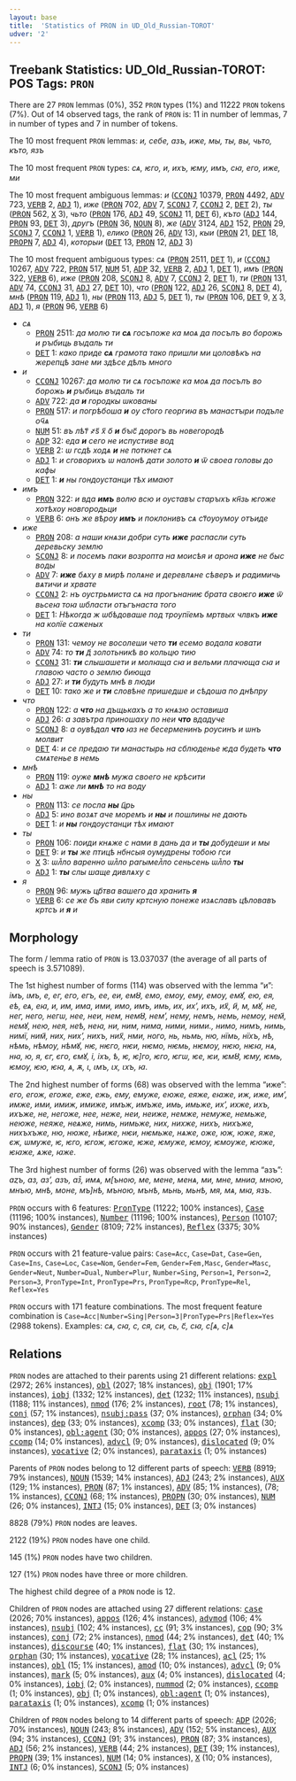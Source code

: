 ```yaml
---
layout: base
title:  'Statistics of PRON in UD_Old_Russian-TOROT'
udver: '2'
---
```


## Treebank Statistics: UD_Old_Russian-TOROT: POS Tags: `PRON`

There are 27 `PRON` lemmas (0%), 352 `PRON` types (1%) and 11222 `PRON` tokens (7%).
Out of 14 observed tags, the rank of `PRON` is: 11 in number of lemmas, 7 in number of types and 7 in number of tokens.

The 10 most frequent `PRON` lemmas: <em>и, себе, азъ, иже, мы, ты, вы, чьто, къто, язъ</em>

The 10 most frequent `PRON` types:  <em>сѧ, ѥго, и, ихъ, ѥму, имъ, сꙗ, его, иже, ми</em>

The 10 most frequent ambiguous lemmas: <em>и</em> (<tt><a href="orv_torot-pos-CCONJ.html">CCONJ</a></tt> 10379, <tt><a href="orv_torot-pos-PRON.html">PRON</a></tt> 4492, <tt><a href="orv_torot-pos-ADV.html">ADV</a></tt> 723, <tt><a href="orv_torot-pos-VERB.html">VERB</a></tt> 2, <tt><a href="orv_torot-pos-ADJ.html">ADJ</a></tt> 1), <em>иже</em> (<tt><a href="orv_torot-pos-PRON.html">PRON</a></tt> 702, <tt><a href="orv_torot-pos-ADV.html">ADV</a></tt> 7, <tt><a href="orv_torot-pos-SCONJ.html">SCONJ</a></tt> 7, <tt><a href="orv_torot-pos-CCONJ.html">CCONJ</a></tt> 2, <tt><a href="orv_torot-pos-DET.html">DET</a></tt> 2), <em>ты</em> (<tt><a href="orv_torot-pos-PRON.html">PRON</a></tt> 562, <tt><a href="orv_torot-pos-X.html">X</a></tt> 3), <em>чьто</em> (<tt><a href="orv_torot-pos-PRON.html">PRON</a></tt> 176, <tt><a href="orv_torot-pos-ADJ.html">ADJ</a></tt> 49, <tt><a href="orv_torot-pos-SCONJ.html">SCONJ</a></tt> 11, <tt><a href="orv_torot-pos-DET.html">DET</a></tt> 6), <em>къто</em> (<tt><a href="orv_torot-pos-ADJ.html">ADJ</a></tt> 144, <tt><a href="orv_torot-pos-PRON.html">PRON</a></tt> 93, <tt><a href="orv_torot-pos-DET.html">DET</a></tt> 3), <em>другъ</em> (<tt><a href="orv_torot-pos-PRON.html">PRON</a></tt> 36, <tt><a href="orv_torot-pos-NOUN.html">NOUN</a></tt> 8), <em>же</em> (<tt><a href="orv_torot-pos-ADV.html">ADV</a></tt> 3124, <tt><a href="orv_torot-pos-ADJ.html">ADJ</a></tt> 152, <tt><a href="orv_torot-pos-PRON.html">PRON</a></tt> 29, <tt><a href="orv_torot-pos-SCONJ.html">SCONJ</a></tt> 7, <tt><a href="orv_torot-pos-CCONJ.html">CCONJ</a></tt> 1, <tt><a href="orv_torot-pos-VERB.html">VERB</a></tt> 1), <em>елико</em> (<tt><a href="orv_torot-pos-PRON.html">PRON</a></tt> 26, <tt><a href="orv_torot-pos-ADV.html">ADV</a></tt> 13), <em>кыи</em> (<tt><a href="orv_torot-pos-PRON.html">PRON</a></tt> 21, <tt><a href="orv_torot-pos-DET.html">DET</a></tt> 18, <tt><a href="orv_torot-pos-PROPN.html">PROPN</a></tt> 7, <tt><a href="orv_torot-pos-ADJ.html">ADJ</a></tt> 4), <em>которыи</em> (<tt><a href="orv_torot-pos-DET.html">DET</a></tt> 13, <tt><a href="orv_torot-pos-PRON.html">PRON</a></tt> 12, <tt><a href="orv_torot-pos-ADJ.html">ADJ</a></tt> 3)

The 10 most frequent ambiguous types:  <em>сѧ</em> (<tt><a href="orv_torot-pos-PRON.html">PRON</a></tt> 2511, <tt><a href="orv_torot-pos-DET.html">DET</a></tt> 1), <em>и</em> (<tt><a href="orv_torot-pos-CCONJ.html">CCONJ</a></tt> 10267, <tt><a href="orv_torot-pos-ADV.html">ADV</a></tt> 722, <tt><a href="orv_torot-pos-PRON.html">PRON</a></tt> 517, <tt><a href="orv_torot-pos-NUM.html">NUM</a></tt> 51, <tt><a href="orv_torot-pos-ADP.html">ADP</a></tt> 32, <tt><a href="orv_torot-pos-VERB.html">VERB</a></tt> 2, <tt><a href="orv_torot-pos-ADJ.html">ADJ</a></tt> 1, <tt><a href="orv_torot-pos-DET.html">DET</a></tt> 1), <em>имъ</em> (<tt><a href="orv_torot-pos-PRON.html">PRON</a></tt> 322, <tt><a href="orv_torot-pos-VERB.html">VERB</a></tt> 6), <em>иже</em> (<tt><a href="orv_torot-pos-PRON.html">PRON</a></tt> 208, <tt><a href="orv_torot-pos-SCONJ.html">SCONJ</a></tt> 8, <tt><a href="orv_torot-pos-ADV.html">ADV</a></tt> 7, <tt><a href="orv_torot-pos-CCONJ.html">CCONJ</a></tt> 2, <tt><a href="orv_torot-pos-DET.html">DET</a></tt> 1), <em>ти</em> (<tt><a href="orv_torot-pos-PRON.html">PRON</a></tt> 131, <tt><a href="orv_torot-pos-ADV.html">ADV</a></tt> 74, <tt><a href="orv_torot-pos-CCONJ.html">CCONJ</a></tt> 31, <tt><a href="orv_torot-pos-ADJ.html">ADJ</a></tt> 27, <tt><a href="orv_torot-pos-DET.html">DET</a></tt> 10), <em>что</em> (<tt><a href="orv_torot-pos-PRON.html">PRON</a></tt> 122, <tt><a href="orv_torot-pos-ADJ.html">ADJ</a></tt> 26, <tt><a href="orv_torot-pos-SCONJ.html">SCONJ</a></tt> 8, <tt><a href="orv_torot-pos-DET.html">DET</a></tt> 4), <em>мнѣ</em> (<tt><a href="orv_torot-pos-PRON.html">PRON</a></tt> 119, <tt><a href="orv_torot-pos-ADJ.html">ADJ</a></tt> 1), <em>ны</em> (<tt><a href="orv_torot-pos-PRON.html">PRON</a></tt> 113, <tt><a href="orv_torot-pos-ADJ.html">ADJ</a></tt> 5, <tt><a href="orv_torot-pos-DET.html">DET</a></tt> 1), <em>ты</em> (<tt><a href="orv_torot-pos-PRON.html">PRON</a></tt> 106, <tt><a href="orv_torot-pos-DET.html">DET</a></tt> 9, <tt><a href="orv_torot-pos-X.html">X</a></tt> 3, <tt><a href="orv_torot-pos-ADJ.html">ADJ</a></tt> 1), <em>я</em> (<tt><a href="orv_torot-pos-PRON.html">PRON</a></tt> 96, <tt><a href="orv_torot-pos-VERB.html">VERB</a></tt> 6)


* <em>сѧ</em>
  * <tt><a href="orv_torot-pos-PRON.html">PRON</a></tt> 2511: <em>да молю ти <b>сѧ</b> госъпоже ка моѧ да посълъ во борожь и рꙑбиць вꙑдаль ти</em>
  * <tt><a href="orv_torot-pos-DET.html">DET</a></tt> 1: <em>како приде <b>сѧ</b> грамота тако пришли ми цоловѣкъ на жерепцѣ зане ми здѣсе дѣлъ много</em>
* <em>и</em>
  * <tt><a href="orv_torot-pos-CCONJ.html">CCONJ</a></tt> 10267: <em>да молю ти сѧ госъпоже ка моѧ да посълъ во борожь <b>и</b> рꙑбиць вꙑдаль ти</em>
  * <tt><a href="orv_torot-pos-ADV.html">ADV</a></tt> 722: <em>да <b>и</b> городкы ѡкованы</em>
  * <tt><a href="orv_torot-pos-PRON.html">PRON</a></tt> 517: <em>и погрѣбоша <b>и</b> ѹ ст҃ого георгиꙗ въ манастꙑри подъле оч҃ѧ</em>
  * <tt><a href="orv_torot-pos-NUM.html">NUM</a></tt> 51: <em>въ лѣт҃ ҂ѕ҃ х҃ о҃ <b>и</b> бꙑс҃ дорогъ вь новегородѣ</em>
  * <tt><a href="orv_torot-pos-ADP.html">ADP</a></tt> 32: <em>еда <b>и</b> сего не испустиве вод</em>
  * <tt><a href="orv_torot-pos-VERB.html">VERB</a></tt> 2: <em>ѡ гсдѣ ходѧ <b>и</b> не поткнет сѧ</em>
  * <tt><a href="orv_torot-pos-ADJ.html">ADJ</a></tt> 1: <em>и сговорихъ ѡ налонѣ дати золото <b>и</b> ѿ своеа головы до кафы</em>
  * <tt><a href="orv_torot-pos-DET.html">DET</a></tt> 1: <em><b>и</b> ны гондѹстанци тѣх имают</em>
* <em>имъ</em>
  * <tt><a href="orv_torot-pos-PRON.html">PRON</a></tt> 322: <em>и вда <b>имъ</b> волю всю и ѹставꙑ старꙑхъ кн҃зь ѥгоже хотѣхѹ новгородьци</em>
  * <tt><a href="orv_torot-pos-VERB.html">VERB</a></tt> 6: <em>онъ же вѣрѹ <b>имъ</b> и поклонивъ сѧ ст҃ѹѹмѹ отъиде</em>
* <em>иже</em>
  * <tt><a href="orv_torot-pos-PRON.html">PRON</a></tt> 208: <em>а наши кнѧзи добри суть <b>иже</b> распасли суть деревьску землю</em>
  * <tt><a href="orv_torot-pos-SCONJ.html">SCONJ</a></tt> 8: <em>и посемъ паки возропта на моисѣя и арона <b>иже</b> не быс воды</em>
  * <tt><a href="orv_torot-pos-ADV.html">ADV</a></tt> 7: <em><b>иже</b> бѧху в мирѣ полѧне и деревлѧне сѣверъ и радимичь вѧтичи и хрвате</em>
  * <tt><a href="orv_torot-pos-CCONJ.html">CCONJ</a></tt> 2: <em>нъ ѹстрьмиста сѧ на прогънаниѥ брата своѥго <b>иже</b> ѿ вьсеꙗ тоꙗ ѡбласти отъгънаста того</em>
  * <tt><a href="orv_torot-pos-DET.html">DET</a></tt> 1: <em>Нѣкогда ж ѡбѣдоваше под трѹпїемъ мртвых члвкъ <b>иже</b> на колїе саженых</em>
* <em>ти</em>
  * <tt><a href="orv_torot-pos-PRON.html">PRON</a></tt> 131: <em>чемѹ не восолеши чето <b>ти</b> есемо водала ковати</em>
  * <tt><a href="orv_torot-pos-ADV.html">ADV</a></tt> 74: <em>то <b>ти</b> д҃ золотьникѣ во кольцю тию</em>
  * <tt><a href="orv_torot-pos-CCONJ.html">CCONJ</a></tt> 31: <em><b>ти</b> слышашети и молꙗща сꙗ и вельми плачюща сꙗ и главою часто о землю биюща</em>
  * <tt><a href="orv_torot-pos-ADJ.html">ADJ</a></tt> 27: <em>и <b>ти</b> будуть мнѣ в люди</em>
  * <tt><a href="orv_torot-pos-DET.html">DET</a></tt> 10: <em>тако же и <b>ти</b> словѣне пришедше и сѣдоша по днѣпру</em>
* <em>что</em>
  * <tt><a href="orv_torot-pos-PRON.html">PRON</a></tt> 122: <em>а <b>что</b> на дъщькахъ а то кнѧзю оставиша</em>
  * <tt><a href="orv_torot-pos-ADJ.html">ADJ</a></tt> 26: <em>а завътра приношаху по неи <b>что</b> вдадуче</em>
  * <tt><a href="orv_torot-pos-SCONJ.html">SCONJ</a></tt> 8: <em>а ѹвѣдал <b>что</b> ꙗз не бесерменинъ рѹсинъ и ѡнъ молвит</em>
  * <tt><a href="orv_torot-pos-DET.html">DET</a></tt> 4: <em>и се предаю ти манастырь на сблюденье ѥда будеть <b>что</b> смѧтенье в немь</em>
* <em>мнѣ</em>
  * <tt><a href="orv_torot-pos-PRON.html">PRON</a></tt> 119: <em>оуже <b>мнѣ</b> мужа своего не крѣсити</em>
  * <tt><a href="orv_torot-pos-ADJ.html">ADJ</a></tt> 1: <em>аже ли <b>мнѣ</b> то на воду</em>
* <em>ны</em>
  * <tt><a href="orv_torot-pos-PRON.html">PRON</a></tt> 113: <em>се посла <b>ны</b> ц҃рь</em>
  * <tt><a href="orv_torot-pos-ADJ.html">ADJ</a></tt> 5: <em>ино возѧт аче моремъ и <b>ны</b> и пошлины не дають</em>
  * <tt><a href="orv_torot-pos-DET.html">DET</a></tt> 1: <em>и <b>ны</b> гондѹстанци тѣх имают</em>
* <em>ты</em>
  * <tt><a href="orv_torot-pos-PRON.html">PRON</a></tt> 106: <em>поиди кнѧже с нами в дань да и <b>ты</b> добудеши и мы</em>
  * <tt><a href="orv_torot-pos-DET.html">DET</a></tt> 9: <em>и <b>ты</b> же птицѣ нбнсыя оумудрены тобою гси</em>
  * <tt><a href="orv_torot-pos-X.html">X</a></tt> 3: <em>ѡл꙽ло варенно ѡл꙽ло рагымел꙽ло сеньсень ѡл꙽ло <b>ты</b></em>
  * <tt><a href="orv_torot-pos-ADJ.html">ADJ</a></tt> 1: <em><b>ты</b> слы шаще дивлѧху с</em>
* <em>я</em>
  * <tt><a href="orv_torot-pos-PRON.html">PRON</a></tt> 96: <em>мужь цр҃тва вашего да хранить <b>я</b></em>
  * <tt><a href="orv_torot-pos-VERB.html">VERB</a></tt> 6: <em>се же б҃ъ яви силу кртсную понеже изѧславъ цѣловавъ кртсъ и <b>я</b> и</em>

## Morphology

The form / lemma ratio of `PRON` is 13.037037 (the average of all parts of speech is 3.571089).

The 1st highest number of forms (114) was observed with the lemma “и”: <em>iмъ, ιмъ, е, ег, его, егъ, ее, еи, емȣ, емо, емоу, ему, емѹ, емꙋ, ею, ея, еѣ, еѧ, еꙗ, и, им, има, ими, имо, имъ, имь, их, ихʼ, ихъ, их҃, и҃, м, мꙋ, не, нег, него, негѡ, нее, неи, нем, немȣ, немʼ, нему, немъ, немь, немѹ, нем҃, немꙋ, нею, нея, неѣ, неꙗ, ни, ним, нима, ними, ними., нимо, нимъ, нимь, нимї, ним҃, них, нихʼ, нихъ, них҃, нми, ного, нь, ньмь, ню, нїмь, нїхъ, нѣ, нѣмь, нѣмѹ, нѣмꙋ, нѥ, нѥго, нѥи, нѥмо, нѥмь, нѥмѹ, нѥю, нѥꙗ, нѧ, нꙗ, ю, я, єг, єго, ємꙋ, і, іхъ, ѣ, ѥ, ѥ]го, ѥго, ѥгѡ, ѥе, ѥи, ѥмȣ, ѥму, ѥмь, ѥмѹ, ѥю, ѥꙗ, ѧ, ѫ, ꙇ, ꙇмъ, ꙇх, ꙇхъ, ꙗ</em>.

The 2nd highest number of forms (68) was observed with the lemma “иже”: <em>его, егож, егоже, еже, ежь, ему, емуже, еюже, еяже, еꙗже, иж, иже, имʼ, имже, ими, имиж, имиже, имъж, имъже, имь, имьже, ихʼ, ихже, ихъ, ихъже, не, негоже, нее, неже, неи, неиже, немже, немуже, немьже, неюже, неяже, неѧже, нимь, нимьже, них, нихже, нихъ, нихъже, нихъхъже, ню, нюже, нѣиже, нѥи, нѥмьже, нѧже, оже, юж, юже, яже, єж, ѡмуже, ѥ, ѥго, ѥгож, ѥгоже, ѥже, ѥмуже, ѥмѹ, ѥмѹже, ѥюже, ѥꙗже, ѧже, ꙗже</em>.

The 3rd highest number of forms (26) was observed with the lemma “азъ”: <em>аȥъ, аз, азʼ, азъ, аз꙽, имѧ, м[ъною, ме, мене, менѧ, ми, мне, мниа, мною, мнъю, мнѣ, моне, мъ]нѣ, мъною, мънѣ, мьнь, мьнѣ, мя, мѧ, мꙗ, язъ</em>.

`PRON` occurs with 6 features: <tt><a href="orv_torot-feat-PronType.html">PronType</a></tt> (11222; 100% instances), <tt><a href="orv_torot-feat-Case.html">Case</a></tt> (11196; 100% instances), <tt><a href="orv_torot-feat-Number.html">Number</a></tt> (11196; 100% instances), <tt><a href="orv_torot-feat-Person.html">Person</a></tt> (10107; 90% instances), <tt><a href="orv_torot-feat-Gender.html">Gender</a></tt> (8109; 72% instances), <tt><a href="orv_torot-feat-Reflex.html">Reflex</a></tt> (3375; 30% instances)

`PRON` occurs with 21 feature-value pairs: `Case=Acc`, `Case=Dat`, `Case=Gen`, `Case=Ins`, `Case=Loc`, `Case=Nom`, `Gender=Fem`, `Gender=Fem,Masc`, `Gender=Masc`, `Gender=Neut`, `Number=Dual`, `Number=Plur`, `Number=Sing`, `Person=1`, `Person=2`, `Person=3`, `PronType=Int`, `PronType=Prs`, `PronType=Rcp`, `PronType=Rel`, `Reflex=Yes`

`PRON` occurs with 171 feature combinations.
The most frequent feature combination is `Case=Acc|Number=Sing|Person=3|PronType=Prs|Reflex=Yes` (2988 tokens).
Examples: <em>сѧ, сꙗ, с, ся, си, сь, с҃, cꙗ, с[ѧ, с]ѧ</em>


## Relations

`PRON` nodes are attached to their parents using 21 different relations: <tt><a href="orv_torot-dep-expl.html">expl</a></tt> (2972; 26% instances), <tt><a href="orv_torot-dep-obl.html">obl</a></tt> (2027; 18% instances), <tt><a href="orv_torot-dep-obj.html">obj</a></tt> (1901; 17% instances), <tt><a href="orv_torot-dep-iobj.html">iobj</a></tt> (1332; 12% instances), <tt><a href="orv_torot-dep-det.html">det</a></tt> (1232; 11% instances), <tt><a href="orv_torot-dep-nsubj.html">nsubj</a></tt> (1188; 11% instances), <tt><a href="orv_torot-dep-nmod.html">nmod</a></tt> (176; 2% instances), <tt><a href="orv_torot-dep-root.html">root</a></tt> (78; 1% instances), <tt><a href="orv_torot-dep-conj.html">conj</a></tt> (57; 1% instances), <tt><a href="orv_torot-dep-nsubj-pass.html">nsubj:pass</a></tt> (37; 0% instances), <tt><a href="orv_torot-dep-orphan.html">orphan</a></tt> (34; 0% instances), <tt><a href="orv_torot-dep-dep.html">dep</a></tt> (33; 0% instances), <tt><a href="orv_torot-dep-xcomp.html">xcomp</a></tt> (33; 0% instances), <tt><a href="orv_torot-dep-flat.html">flat</a></tt> (30; 0% instances), <tt><a href="orv_torot-dep-obl-agent.html">obl:agent</a></tt> (30; 0% instances), <tt><a href="orv_torot-dep-appos.html">appos</a></tt> (27; 0% instances), <tt><a href="orv_torot-dep-ccomp.html">ccomp</a></tt> (14; 0% instances), <tt><a href="orv_torot-dep-advcl.html">advcl</a></tt> (9; 0% instances), <tt><a href="orv_torot-dep-dislocated.html">dislocated</a></tt> (9; 0% instances), <tt><a href="orv_torot-dep-vocative.html">vocative</a></tt> (2; 0% instances), <tt><a href="orv_torot-dep-parataxis.html">parataxis</a></tt> (1; 0% instances)

Parents of `PRON` nodes belong to 12 different parts of speech: <tt><a href="orv_torot-pos-VERB.html">VERB</a></tt> (8919; 79% instances), <tt><a href="orv_torot-pos-NOUN.html">NOUN</a></tt> (1539; 14% instances), <tt><a href="orv_torot-pos-ADJ.html">ADJ</a></tt> (243; 2% instances), <tt><a href="orv_torot-pos-AUX.html">AUX</a></tt> (129; 1% instances), <tt><a href="orv_torot-pos-PRON.html">PRON</a></tt> (87; 1% instances), <tt><a href="orv_torot-pos-ADV.html">ADV</a></tt> (85; 1% instances),  (78; 1% instances), <tt><a href="orv_torot-pos-CCONJ.html">CCONJ</a></tt> (68; 1% instances), <tt><a href="orv_torot-pos-PROPN.html">PROPN</a></tt> (30; 0% instances), <tt><a href="orv_torot-pos-NUM.html">NUM</a></tt> (26; 0% instances), <tt><a href="orv_torot-pos-INTJ.html">INTJ</a></tt> (15; 0% instances), <tt><a href="orv_torot-pos-DET.html">DET</a></tt> (3; 0% instances)

8828 (79%) `PRON` nodes are leaves.

2122 (19%) `PRON` nodes have one child.

145 (1%) `PRON` nodes have two children.

127 (1%) `PRON` nodes have three or more children.

The highest child degree of a `PRON` node is 12.

Children of `PRON` nodes are attached using 27 different relations: <tt><a href="orv_torot-dep-case.html">case</a></tt> (2026; 70% instances), <tt><a href="orv_torot-dep-appos.html">appos</a></tt> (126; 4% instances), <tt><a href="orv_torot-dep-advmod.html">advmod</a></tt> (106; 4% instances), <tt><a href="orv_torot-dep-nsubj.html">nsubj</a></tt> (102; 4% instances), <tt><a href="orv_torot-dep-cc.html">cc</a></tt> (91; 3% instances), <tt><a href="orv_torot-dep-cop.html">cop</a></tt> (90; 3% instances), <tt><a href="orv_torot-dep-conj.html">conj</a></tt> (72; 2% instances), <tt><a href="orv_torot-dep-nmod.html">nmod</a></tt> (44; 2% instances), <tt><a href="orv_torot-dep-det.html">det</a></tt> (40; 1% instances), <tt><a href="orv_torot-dep-discourse.html">discourse</a></tt> (40; 1% instances), <tt><a href="orv_torot-dep-flat.html">flat</a></tt> (30; 1% instances), <tt><a href="orv_torot-dep-orphan.html">orphan</a></tt> (30; 1% instances), <tt><a href="orv_torot-dep-vocative.html">vocative</a></tt> (28; 1% instances), <tt><a href="orv_torot-dep-acl.html">acl</a></tt> (25; 1% instances), <tt><a href="orv_torot-dep-obl.html">obl</a></tt> (15; 1% instances), <tt><a href="orv_torot-dep-amod.html">amod</a></tt> (10; 0% instances), <tt><a href="orv_torot-dep-advcl.html">advcl</a></tt> (9; 0% instances), <tt><a href="orv_torot-dep-mark.html">mark</a></tt> (5; 0% instances), <tt><a href="orv_torot-dep-aux.html">aux</a></tt> (4; 0% instances), <tt><a href="orv_torot-dep-dislocated.html">dislocated</a></tt> (4; 0% instances), <tt><a href="orv_torot-dep-iobj.html">iobj</a></tt> (2; 0% instances), <tt><a href="orv_torot-dep-nummod.html">nummod</a></tt> (2; 0% instances), <tt><a href="orv_torot-dep-ccomp.html">ccomp</a></tt> (1; 0% instances), <tt><a href="orv_torot-dep-obj.html">obj</a></tt> (1; 0% instances), <tt><a href="orv_torot-dep-obl-agent.html">obl:agent</a></tt> (1; 0% instances), <tt><a href="orv_torot-dep-parataxis.html">parataxis</a></tt> (1; 0% instances), <tt><a href="orv_torot-dep-xcomp.html">xcomp</a></tt> (1; 0% instances)

Children of `PRON` nodes belong to 14 different parts of speech: <tt><a href="orv_torot-pos-ADP.html">ADP</a></tt> (2026; 70% instances), <tt><a href="orv_torot-pos-NOUN.html">NOUN</a></tt> (243; 8% instances), <tt><a href="orv_torot-pos-ADV.html">ADV</a></tt> (152; 5% instances), <tt><a href="orv_torot-pos-AUX.html">AUX</a></tt> (94; 3% instances), <tt><a href="orv_torot-pos-CCONJ.html">CCONJ</a></tt> (91; 3% instances), <tt><a href="orv_torot-pos-PRON.html">PRON</a></tt> (87; 3% instances), <tt><a href="orv_torot-pos-ADJ.html">ADJ</a></tt> (56; 2% instances), <tt><a href="orv_torot-pos-VERB.html">VERB</a></tt> (44; 2% instances), <tt><a href="orv_torot-pos-DET.html">DET</a></tt> (39; 1% instances), <tt><a href="orv_torot-pos-PROPN.html">PROPN</a></tt> (39; 1% instances), <tt><a href="orv_torot-pos-NUM.html">NUM</a></tt> (14; 0% instances), <tt><a href="orv_torot-pos-X.html">X</a></tt> (10; 0% instances), <tt><a href="orv_torot-pos-INTJ.html">INTJ</a></tt> (6; 0% instances), <tt><a href="orv_torot-pos-SCONJ.html">SCONJ</a></tt> (5; 0% instances)

